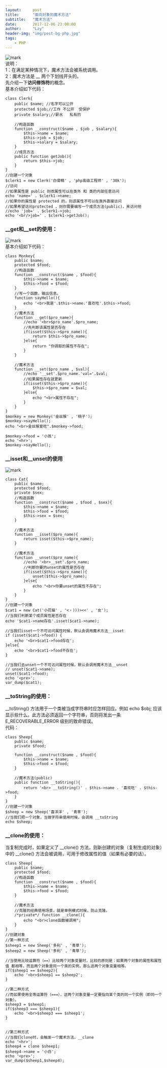 ```yaml
---
layout:     post
title:      "面向对象的魔术方法"
subtitle:   "魔术方法"
date:       2017-12-06 23:00:00
author:     "Lzy"
header-img: "img/post-bg-php.jpg"
tags:
    - PHP
---
```

![mark](http://oyy6ppgxt.bkt.clouddn.com/blog/171205/1f6Ec5me2b.png?imageslim)  
说明：  
1：在满足某种情况下，魔术方法会被系统调用。  
2：魔术方法是 __ 两个下划线开头的。  
先介绍一下**访问修饰符**的概念。  
基本介绍如下代码：
```
class Clerk{
	public $name; //名字可以公开
	protected $job;//工作 不公开  受保护
	private $salary;//薪水   私有的

	//构造函数
	function __construct($name , $job , $salary){
		$this->name = $name;
		$this->job = $job;
		$this->salary = $salary;
	}
	//成员方法
	public function getJob(){
		return $this->job;
	}
}
//创建一个对象
$clerk1 = new Clerk('白骨精' , 'php高级工程师' , '30k');
//访问
//如果属性是 public 则改属性可以在类外 和 类的内部任意访问
echo 'name=' . $clerk1->name;
//如果你的属性是 protected 的，则该属性不可以在类外直接访问
//如果希望访问protected ，则你需要编写一个成员方法(public)，来访问他
//echo 'job=' . $clerk1->job;
echo '<br/>job=' . $clerk1->getJob();
```  
### __get和__set的使用： 
![mark](http://oyy6ppgxt.bkt.clouddn.com/blog/171205/Fc66gaIH1I.png?imageslim)  
基本介绍如下代码：  
```
class Monkey{
	public $name;
	protected $food;
	//构造函数
	function __construct($name , $food){
		$this->name = $name;
		$this->food = $food;
	}
	//写一个函数，输出信息。
	function sayHello(){
		echo '<br>我是'.$this->name.'喜欢吃'.$this->food;
	}
	//魔术方法
	function __get($pro_name){
		//echo '<br>$pro_name'.$pro_name;
		//先判断该属性是否存在
		if(isset($this->$pro_name)){
			return $this->$pro_name;
		}else{
			return "你调取的属性不存在";
		}		
	}

	//魔术方法
	function __set($pro_name , $val){
		//echo '__set'.$pro_name.'val='.$val;
		//如果属性存在就更新
		if(isset($this->$pro_name)){
			$this->$pro_name = $val;
		}else{
			echo "<br>属性不存在";
		}
	}
}
$monkey = new Monkey('金丝猴' , '桃子');
$monkey->sayHello();
echo "<br>金丝猴爱吃".$monkey->food;

$monkey->food = '小孩';
echo '<hr>';
$monkey->sayHello();
```

### __isset和__unset的使用  
![mark](http://oyy6ppgxt.bkt.clouddn.com/blog/171206/19Ak62mBC2.png?imageslim)  

```
class Cat{
	public $name;
	protected $food;
	private $sex;
	//构造函数
	function __construct($name , $food , $sex){
		$this->name = $name;
		$this->food = $food;
		$this->sex = $sex;	
	}

	//魔术方法
	function __isset($pro_name){
		return isset($this->$pro_name);
	}

	//魔术方法
	function __unset($pro_name){
		//echo '<br>__set'.$pro_name;
		//判断你要的unset的属性是否存在
		if(isset($this->$pro_name)){
			unset($this->$pro_name);
		}else{
			echo "<br>你要unset的属性不存在";
		}
	}
}
//创建一个对象
$cat1 = new Cat('小花猫' , '<・)))><<' , '女');
//当我们判断某个成员属性是否存在
echo '$cat1->name存在'.isset($cat1->name);

//当我们isset一个不可访问属性时候，默认会调用魔术方法__isset
if (isset($cat1->food)) {
	echo '<br>$cat1->food存在';
}else{
	echo '<br>$cat1->food不存在';
}

//当我们去unset一个不可访问属性时候，默认会调用魔术方法__unset
// unset($cat1->name);
unset($cat1->food);
echo '<pre>';
var_dump($cat1);

```
### __toString的使用：
__toString() 方法用于一个类被当成字符串时应怎样回应。例如 echo $obj; 应该显示些什么。此方法必须返回一个字符串，否则将发出一条 E_RECOVERABLE_ERROR 级别的致命错误。   
代码：  

```
class Sheep{
	public $name;
	private $food;

	function __construct($name , $food){
		$this->name = $name;
		$this->food = $food;
	}

	//魔术方法(public)
	public function __toString(){
		return '<br> __toString()' . $this->name . '喜欢吃' . $this->food;
	}
}
//创建一个对象
$sheep = new Sheep('喜洋洋' , '青草');
//当我们把一个对象，当做字符串使用时候，会调用 __toString
echo $sheep;
```
### __clone的使用：  
当复制完成时，如果定义了 __clone() 方法，则新创建的对象（复制生成的对象）中的 __clone() 方法会被调用，可用于修改属性的值（如果有必要的话）。 

```
class Sheep{
	public $name;
	protected $food;
	//构造函数
	function __construct($name , $food){
		$this->name = $name;
		$this->food = $food;
	}

	//魔术方法
	//克隆的经典使用场景，就是单例模式时候，防止克隆。
	/*private*/ function __clone(){
		echo "<br>clone函数被调用";
	}
}
//创建对象
//第一种方式
$sheep1 = new Sheep('多利' , '青草');
$sheep2 = new Sheep('多利' , '青草');

//当使用比较运算符（==）比较两个对象变量时，比较的原则是：如果两个对象的属性和属性值 都相等，而且两个对象是同一个类的实例，那么这两个对象变量相等。
if($sheep1 == $sheep2){
	echo '<br>$sheep1 == $sheep2';
}

//第二种方式
//而如果使用全等运算符（===），这两个对象变量一定要指向某个类的同一个实例（即同一个对象）。
$sheep3 = $sheep1;
if($sheep3 === $sheep1){
	echo '<br>$sheep3 === $sheep1';
}


//第三种方式
//当我们clone时，会触发一个魔术方法，__clone
echo '<hr>';
$sheep4 = clone $sheep1;
$sheep4->name = '小白';
echo '<pre>';
var_dump($sheep1,$sheep4);
```
